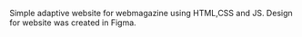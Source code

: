 Simple adaptive website for webmagazine using HTML,CSS and JS.
Design for website was created in Figma.
